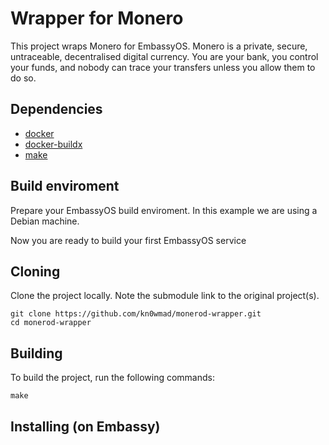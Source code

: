 # Wrapper for Monero

This project wraps Monero for EmbassyOS.  Monero is a private, secure, untraceable, decentralised digital currency. You are your bank, you control your funds, and nobody can trace your transfers unless you allow them to do so.

## Dependencies

- [docker](https://docs.docker.com/get-docker)
- [docker-buildx](https://docs.docker.com/buildx/working-with-buildx/)
- [make](https://www.gnu.org/software/make/)

## Build enviroment
Prepare your EmbassyOS build enviroment. In this example we are using a Debian machine.


Now you are ready to build your first EmbassyOS service

## Cloning

Clone the project locally. Note the submodule link to the original project(s).

```
git clone https://github.com/kn0wmad/monerod-wrapper.git
cd monerod-wrapper
```

## Building

To build the project, run the following commands:

```
make
```

## Installing (on Embassy)
